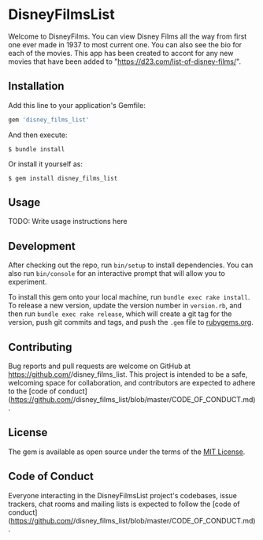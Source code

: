 # DisneyFilmsList

Welcome to DisneyFilms. You can view Disney Films all the way from first one ever made in 1937 to most current one. You can also see the bio for each of the movies. This app has been created to accont for any new movies that have been added to "https://d23.com/list-of-disney-films/".

## Installation

Add this line to your application's Gemfile:

```ruby
gem 'disney_films_list'
```

And then execute:

    $ bundle install

Or install it yourself as:

    $ gem install disney_films_list

## Usage

TODO: Write usage instructions here

## Development

After checking out the repo, run `bin/setup` to install dependencies. You can also run `bin/console` for an interactive prompt that will allow you to experiment.

To install this gem onto your local machine, run `bundle exec rake install`. To release a new version, update the version number in `version.rb`, and then run `bundle exec rake release`, which will create a git tag for the version, push git commits and tags, and push the `.gem` file to [rubygems.org](https://rubygems.org).

## Contributing

Bug reports and pull requests are welcome on GitHub at https://github.com/<github username>/disney_films_list. This project is intended to be a safe, welcoming space for collaboration, and contributors are expected to adhere to the [code of conduct](https://github.com/<github username>/disney_films_list/blob/master/CODE_OF_CONDUCT.md).


## License

The gem is available as open source under the terms of the [MIT License](https://opensource.org/licenses/MIT).

## Code of Conduct

Everyone interacting in the DisneyFilmsList project's codebases, issue trackers, chat rooms and mailing lists is expected to follow the [code of conduct](https://github.com/<github username>/disney_films_list/blob/master/CODE_OF_CONDUCT.md).
